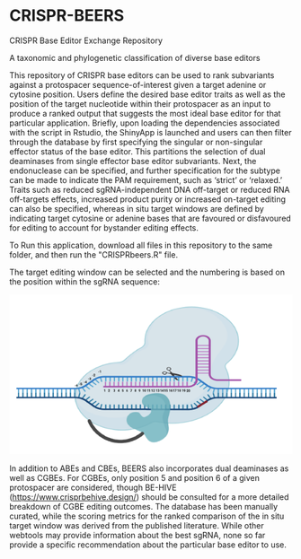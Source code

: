 # CRISPR-BEERS
CRISPR Base Editor Exchange Repository


A taxonomic and phylogenetic classification of diverse base editors

This repository of CRISPR base editors can be used to rank subvariants against a protospacer sequence-of-interest given a target adenine or cytosine position. Users define the desired base editor traits as well as the position of the target nucleotide within their protospacer as an input to produce a ranked output that suggests the most ideal base editor for that particular application. Briefly, upon loading the dependencies associated with the script in Rstudio, the ShinyApp is launched and users can then filter through the database by first specifying the singular or non-singular effector status of the base editor. This partitions the selection of dual deaminases from single effector base editor subvariants. Next, the endonuclease can be specified, and further specification for the subtype can be made to indicate the PAM requirement, such as ‘strict’ or ‘relaxed.’ Traits such as reduced sgRNA-independent DNA off-target or reduced RNA off-targets effects, increased product purity or increased on-target editing can also be specified, whereas in situ target windows are defined by indicating target cytosine or adenine bases that are favoured or disfavoured for editing to account for bystander editing effects.

To Run this application, download all files in this repository to the same folder, and then run the "CRISPRbeers.R" file.

The target editing window can be selected and the numbering is based on the position within the sgRNA sequence:

![alt text](BEpos1.png)


In addition to ABEs and CBEs, BEERS also incorporates dual deaminases as well as CGBEs. For CGBEs, only position 5 and position 6 of a given protospacer are considered, though BE-HIVE (https://www.crisprbehive.design/) should be consulted for a more detailed breakdown of CGBE editing outcomes. The database has been manually curated, while the scoring metrics for the ranked comparison of the in situ target window was derived from the published literature. While other webtools may provide information about the best sgRNA, none so far provide a specific recommendation about the particular base editor to use.
